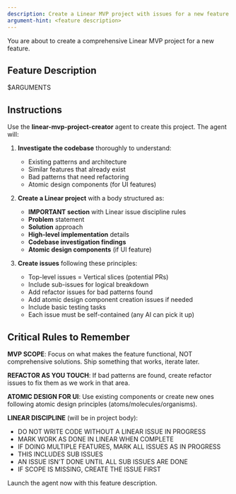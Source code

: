 ```yaml
---
description: Create a Linear MVP project with issues for a new feature
argument-hint: <feature description>
---
```


You are about to create a comprehensive Linear MVP project for a new feature.

## Feature Description
$ARGUMENTS

## Instructions

Use the **linear-mvp-project-creator** agent to create this project. The agent will:

1. **Investigate the codebase** thoroughly to understand:
   - Existing patterns and architecture
   - Similar features that already exist
   - Bad patterns that need refactoring
   - Atomic design components (for UI features)

2. **Create a Linear project** with a body structured as:
   - **IMPORTANT section** with Linear issue discipline rules
   - **Problem** statement
   - **Solution** approach
   - **High-level implementation** details
   - **Codebase investigation findings**
   - **Atomic design components** (if UI feature)

3. **Create issues** following these principles:
   - Top-level issues = Vertical slices (potential PRs)
   - Include sub-issues for logical breakdown
   - Add refactor issues for bad patterns found
   - Add atomic design component creation issues if needed
   - Include basic testing tasks
   - Each issue must be self-contained (any AI can pick it up)

## Critical Rules to Remember

**MVP SCOPE**: Focus on what makes the feature functional, NOT comprehensive solutions. Ship something that works, iterate later.

**REFACTOR AS YOU TOUCH**: If bad patterns are found, create refactor issues to fix them as we work in that area.

**ATOMIC DESIGN FOR UI**: Use existing components or create new ones following atomic design principles (atoms/molecules/organisms).

**LINEAR DISCIPLINE** (will be in project body):
- DO NOT WRITE CODE WITHOUT A LINEAR ISSUE IN PROGRESS
- MARK WORK AS DONE IN LINEAR WHEN COMPLETE
- IF DOING MULTIPLE FEATURES, MARK ALL ISSUES AS IN PROGRESS
- THIS INCLUDES SUB ISSUES
- AN ISSUE ISN'T DONE UNTIL ALL SUB ISSUES ARE DONE
- IF SCOPE IS MISSING, CREATE THE ISSUE FIRST

Launch the agent now with this feature description.
